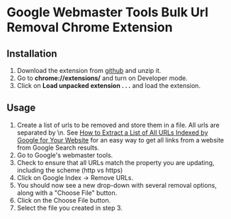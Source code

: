 # Google Webmaster Tools Bulk Url Removal Chrome Extension

## Installation
1.  Download the extension from [github](https://github.com/e-orlov/google-webmaster-tools-bulk-url-removal/archive/master.zip) and unzip it.
2. Go to **chrome://extensions/** and turn on Developer mode.
3. Click on **Load unpacked extension . . .** and load the extension.

## Usage
1. Create a list of urls to be removed and store them in a file. All urls are separated by \n. See [How to Extract a List of All URLs Indexed by Google for Your Website](https://cognitiveseo.com/blog/5714/69-amazing-seo-bookmarklets-to-supercharge-your-internet-marketing/#1-2) for an easy way to get all links from a website from Google Search results.
2. Go to Google's webmaster tools.
3. Check to ensure that all URLs match the property you are updating, including the scheme (http vs https)
4. Click on Google Index -> Remove URLs.
5. You should now see a new drop-down with several removal options, along with a "Choose File" button.
6. Click on the Choose File button.
7. Select the file you created in step 3.
